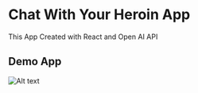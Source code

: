 # Chat With Your Heroin App

This App Created with React and Open AI API
## Demo App

![Alt text](/src/assets/ssapp.png?raw=true "Title")